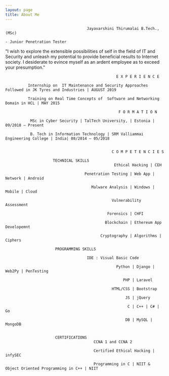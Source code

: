 ```yaml
---
layout: page
title: About Me 
---
```


                                        Jayavarshini Thirumalai B.Tech., (MSc)
                                                                          - Junior Penetration Tester


"I wish to explore the extensible possibilities of self in the field of IT and Security and unleash my potential to provide beneficial results to Internet society. I desiderate to evince myself as an ardent employee as to exceed your presumption."

                                                     E X P E R I E N C E 
  
              Internship on  IT Maintenance and Security Approaches Followed in JK Tyres and Industries | AUGUST 2019    
                
              Training on Real Time Concepts of  Software and Networking Domain in HCL | MAY 2015
                
                                                      F O R M A T I O N
   
               MSc in Cyber Security | TalTech University, | Estonia | 09/2018 – Present
      
               B. Tech in Information Technology | SRM Valliammai Engineering College | India| 08/2014 – 05/2018               
                   
                   
                                                   C O M P E T E N C I E S
   
                         TECHNICAL SKILLS
                                                    Ethical Hacking | CEH
                                                       
                                       Penetration Testing | Web App | Network | Android 
                                                    
                                          Malware Analysis | Windows | Mobile | Cloud
                                             
                                                   Vulnerability Assessment
                                                    
                                                 Forensics | CHFI
                                                       
                                                Blockchain | Ethereum App Developemnt
                                                   
                                              Cryptography | Algorithms | Ciphers
                       
                          PROGRAMMING SKILLS
                                      
                                        IDE : Visual Basic Code
                         
                                                     Python | Django | Web2Py | PenTesting
                              	                     
                                                        PHP | Laravel 
                                        
                                                   HTML/CSS | Bootstrap 
                                                          
                                                         JS | jQuery 
                                         
                                                          C | C++ | C# | Go
                                                             
                                                         DB | MySQL | MongoDB


                          CERTIFICATIONS
                                           CCNA 1 and CCNA 2
                                              
                                           Certified Ethical Hacking | infySEC
                                              
                                           Programming in C | NIIT & Object Oriented Programming in C++ | NIIT


                             
                            
                            
